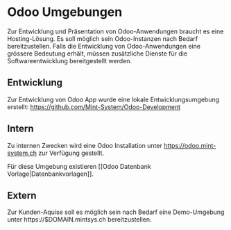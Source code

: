 # Odoo Umgebungen

Zur Entwicklung und Präsentation von Odoo-Anwendungen braucht es eine Hosting-Lösung. Es soll möglich sein Odoo-Instanzen nach Bedarf bereitzustellen.
Falls die Entwicklung von Odoo-Anwendungen eine grössere Bedeutung erhält, müssen zusätzliche Dienste für die Softwareentwicklung bereitgestellt werden.

## Entwicklung

Zur Entwicklung von Odoo App wurde eine lokale Entwicklungsumgebung erstellt: https://github.com/Mint-System/Odoo-Development

## Intern

Zu internen Zwecken wird eine Odoo Installation unter https://odoo.mint-system.ch zur Verfügung gestellt.

Für diese Umgebung existieren [[Odoo Datenbank Vorlage|Datenbankvorlagen]].

## Extern

Zur Kunden-Aquise soll es möglich sein nach Bedarf eine Demo-Umgebung unter https://$DOMAIN.mintsys.ch bereitzustellen.
